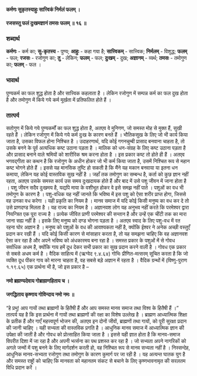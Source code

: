 #### कर्मणः सुकृतस्याहुः सात्त्विकं निर्मलं फलम् ।
#### रजसस्तु फलं दुःखमज्ञानं तमसः फलम् ॥ १६ ॥

### शब्दार्थ

**कर्मणः** - कर्म का; **सु-कृतस्य** - पुण्य; **आहुः** - कहा गया है; **सात्त्विकम्** - सात्त्विक; **निर्मलम्** - विशुद्ध; **फलम्** - फल; **रजसः** - रजोगुण का; **तु** - लेकिन; **फलम्** - फल; **दुःखम्** - दुख; **अज्ञानम्** - व्यर्थ; **तमसः** - तमोगुण का; **फलम्** - फल ।

### भावार्थ

पुण्यकर्म का फल शुद्ध होता है और सात्त्विक कहलाता है । लेकिन रजोगुण में सम्पन्न कर्म का फल दुख होता है और तमोगुण में किये गये कर्म मूर्खता में प्रतिफलित होते हैं ।

### तात्पर्य

सतोगुण में किये गये पुण्यकर्मों का फल शुद्ध होता है, अतएव वे मुनिगण, जो समस्त मोह से मुक्त हैं, सुखी रहते हैं । लेकिन रजोगुण में किये गये कर्म दुःख के कारण बनते हैं । भौतिकसुख के लिए जो भी कार्य किया जाता है, उसका विफल होना निश्चित है । उदाहरणार्थ, यदि कोई गगनचुम्बी प्रासाद बनवाना चाहता है, तो उसके बनने के पूर्व अत्यधिक कष्ट उठाना पड़ता है । मालिक को धन-संग्रह के लिए कष्ट उठाना पड़ता है और प्रासाद बनाने वाले श्रमियों को शारीरिक श्रम करना होता है । इस प्रकार कष्ट तो होते ही हैं । अतएव भगवद्गीता का कथन है कि रजोगुण के अधीन होकर जो भी कर्म किया जाता है, उसमें निश्चित रूप से महान कष्ट भोगने होते हैं । इससे यह मानसिक तुष्टि हो सकती है कि मैंने यह मकान बनवाया या इतना धन कमाया, लेकिन यह कोई वास्तविक सुख नहीं है । जहाँ तक तमोगुण का सम्बन्ध है, कर्ता को कुछ ज्ञान नहीं रहता, अतएव उसके समस्त कार्य उस समय दुःखदायक होते हैं और बाद में उसे पशु जीवन में जाना होता है । पशु जीवन सदैव दुःखमय है, यद्यपि माया के वशीभूत होकर वे इसे समझ नहीं पाते । पशुओं का वध भी तमोगुण के कारण है । पशु-वधिक यह नहीं जानते कि भविष्य में इस पशु को ऐसा शरीर प्राप्त होगा, जिससे वह उनका वध करेगा । यही प्रकृति का नियम है । मानव समाज में यदि कोई किसी मनुष्य का वध कर दे तो उसे प्राणदण्ड मिलता है । यह राज्य का नियम है । अज्ञानवश लोग यह अनुभव नहीं करते कि परमेश्वर द्वारा नियन्त्रित एक पूरा राज्य है । प्रत्येक जीवित प्राणी परमेश्वर की सन्तान है और उन्हें एक चींटी तक का मारा जाना सह्य नहीं है । इसके लिए मनुष्य को दण्ड भोगना पड़ता है । अतएव स्वाद के लिए पशु-वध में रत रहना घोर अज्ञान है । मनुष्य को पशुओं के वध की आवश्यकता नहीं है, क्योंकि ईश्वर ने अनेक अच्छी वस्तुएँ प्रदान कर रखी हैं । यदि कोई किसी कारण से मांसाहार करता है, तो यह समझना चाहिए कि वह अज्ञानवश ऐसा कर रहा है और अपने भविष्य को अंधकारमय बना रहा है । समस्त प्रकार के पशुओं में से गोवध सर्वाधिक अधम है, क्योंकि गाय हमें दूध देकर सभी प्रकार का सुख प्रदान करने वाली है । गोवध एक प्रकार से सबसे अधम कर्म है । वैदिक साहित्य में (ऋग्वेद ९.४.६४) गोभिः प्रीणित-मत्सरम् सूचित करता है कि जो व्यक्ति दूध पीकर गाय को मारना चाहता है, वह सबसे बड़े अज्ञान में रहता है । वैदिक ग्रन्थों में (विष्णु-पुराण १.१९.६५) एक प्रार्थना भी है, जो इस प्रकार है –

#### नमो ब्रह्मण्यदेवाय गोब्राह्मणहिताय च ।
#### जगद्धिताय कृष्णाय गोविन्दाय नमो नमः ॥

“हे प्रभु! आप गायों तथा ब्राह्मणों के हितैषी हैं और आप समस्त मानव समाज तथा विश्व के हितैषी हैं ।” तात्पर्य यह है कि इस प्रार्थना में गायों तथा ब्राह्मणों की रक्षा का विशेष उल्लेख है । ब्राह्मण आध्यात्मिक शिक्षा के प्रतीक हैं और गाएँ महत्त्वपूर्ण भोजन की, अतएव इन दोनों जीवों, ब्राह्मणों तथा गायों, को पूरी सुरक्षा प्रदान की जानी चाहिए । यही सभ्यता की वास्तविक प्रगति है । आधुनिक मानव समाज में आध्यात्मिक ज्ञान की उपेक्षा की जाती है और गोवध को प्रोत्साहित किया जाता है । इससे यही ज्ञात होता है कि मानव-समाज विपरीत दिशा में जा रहा है और अपनी भर्त्सना का पथ प्रशस्त कर रहा है । जो सभ्यता अपने नागरिकों को अगले जन्मों में पशु बनने के लिए मार्गदर्शन करती हो, वह निश्चित रूप से मानव सभ्यता नहीं है । निस्सन्देह, आधुनिक मानव-सभ्यता रजोगुण तथा तमोगुण के कारण कुमार्ग पर जा रही है । यह अत्यन्त घातक युग है और समस्त राष्ट्रों को चाहिए कि मानवता को महानतम संकट से बचाने के लिए कृष्णभावनामृत की सरलतम विधि प्रदान करें ।
